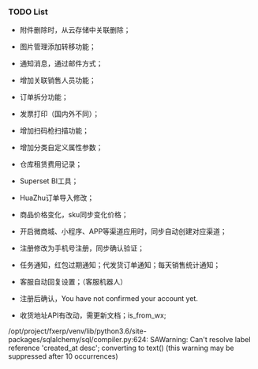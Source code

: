 ### TODO List
- 附件删除时，从云存储中关联删除；
- 图片管理添加转移功能；
- 通知消息，通过邮件方式；
- 增加关联销售人员功能；
- 订单拆分功能；
- 发票打印（国内外不同）；
- 增加扫码枪扫描功能；
- 增加分类自定义属性参数；
- 仓库租赁费用记录；
- Superset BI工具；
- HuaZhu订单导入修改；

- 商品价格变化，sku同步变化价格；



- 开启微商城、小程序、APP等渠道应用时，同步自动创建对应渠道；
- 注册修改为手机号注册，同步确认验证；
- 任务通知，红包过期通知；代发货订单通知；每天销售统计通知；
- 客服自动回复设置；（客服机器人）
- 注册后确认，You have not confirmed your account yet.

- 收货地址API有改动，需更新文档；is_from_wx;

/opt/project/fxerp/venv/lib/python3.6/site-packages/sqlalchemy/sql/compiler.py:624: SAWarning: Can't resolve label reference 'created_at desc'; converting to text() (this warning may be suppressed after 10 occurrences)